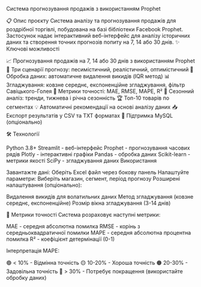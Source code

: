  Система прогнозування продажів з використанням Prophet
 
📋 Опис проєкту
Система аналізу та прогнозування продажів для роздрібної торгівлі, побудована на базі бібліотеки Facebook Prophet.
Застосунок надає інтерактивний веб-інтерфейс для аналізу історичних даних та створення точних прогнозів попиту на 7, 14 або 30 днів.
✨ Ключові можливості

📈 Прогнозування продажів на 7, 14 або 30 днів з використанням Prophet
🎯 Три сценарії прогнозу: песимістичний, реалістичний, оптимістичний
🧹 Обробка даних: автоматичне видалення викидів (IQR метод)
📊 Згладжування: ковзне середнє, експоненційне згладжування, фільтр Савіцького-Голея
🎯 Метрики точності: MAE, RMSE, MAPE, R²
📅 Сезонний аналіз: тренди, тижнева і річна сезонність
🏆 Топ-10 товарів по сегментах
💡 Автоматичні рекомендації на основі аналізу даних
📥 Експорт результатів у CSV та TXT форматах
🔌 Підтримка MySQL (опціонально)

🛠️ Технології

Python 3.8+
Streamlit - веб-інтерфейс
Prophet - прогнозування часових рядів
Plotly - інтерактивні графіки
Pandas - обробка даних
Scikit-learn - метрики якості
SciPy - згладжування даних
Використання

Завантажте дані: Оберіть Excel файл через бокову панель
Налаштуйте параметри: Виберіть магазин, сегмент, період прогнозу
Розширені налаштування (опціонально):

Видалення викидів для волатильних даних
Метод згладжування (ковзне середнє, експоненційне)
Розмір вікна згладжування (3-14 днів)


🎯 Метрики точності
Система розраховує наступні метрики:

MAE - середня абсолютна помилка
RMSE - корінь з середньоквадратичної помилки
MAPE - середня абсолютна процентна помилка
R² - коефіцієнт детермінації (0-1)

Інтерпретація MAPE:

🟢 < 10% - Відмінна точність
🟡 10-20% - Хороша точність
🟠 20-30% - Задовільна точність
🔴 > 30% - Потребує покращення (використайте обробку даних)
